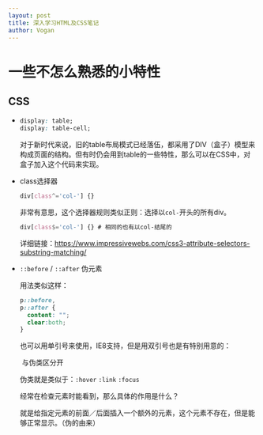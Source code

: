 ```yaml
---
layout: post
title: 深入学习HTML及CSS笔记
author: Vogan
---
```


# 一些不怎么熟悉的小特性

## CSS

*   ```css
    display: table;
    display: table-cell;
    ```

    对于新时代来说，旧的table布局模式已经落伍，都采用了DIV（盒子）模型来构成页面的结构。但有时仍会用到table的一些特性，那么可以在CSS中，对盒子加入这个代码来实现。

*   class选择器

    ```css
    div[class^='col-'] {}
    ```

    非常有意思，这个选择器规则类似正则：选择以```col-```开头的所有div。

    ```css
    div[class$='col-'] {} # 相同的也有以col-结尾的
    ```

    详细链接：https://www.impressivewebs.com/css3-attribute-selectors-substring-matching/

*   ```::before``` / ```::after``` 伪元素

    用法类似这样：

    ```css
    p::before,
    p::after {
      content: "";
      clear:both;
    }
    ```

    也可以用单引号来使用，IE8支持，但是用双引号也是有特别用意的：

    ​	与伪类区分开

    伪类就是类似于：```:hover```  ```:link```  ```:focus```

    经常在检查元素时能看到，那么具体的作用是什么？

    就是给指定元素的前面／后面插入一个额外的元素，这个元素不存在，但是能够正常显示。（伪的由来）
